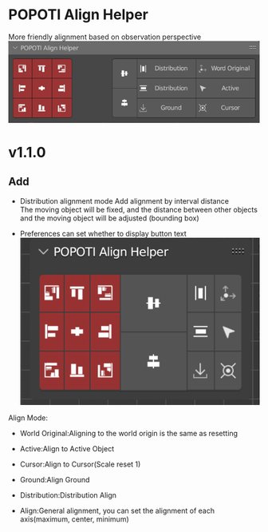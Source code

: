# POPOTI Align Helper

More friendly alignment based on observation perspective<br>
![](image/preview.jpeg)

# v1.1.0
## Add

- Distribution alignment mode Add alignment by interval distance<br>
  The moving object will be fixed, and the distance between other objects and the moving object will be adjusted (bounding box)

- Preferences can set whether to display button text<br>
  ![not_show_text_button.png](image/not_show_text_button.png)

Align Mode:<br>

- World Original:Aligning to the world origin is the same as resetting <br>

- Active:Align to Active Object<br>

- Cursor:Align to Cursor(Scale reset 1)<br>

- Ground:Align Ground<br>

- Distribution:Distribution Align<br>

- Align:General alignment, you can set the alignment of each axis(maximum, center, minimum)<br>
